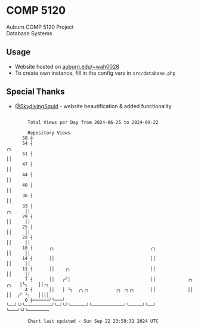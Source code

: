 # COMP 5120
Auburn COMP 5120 Project  
Database Systems

## Usage
- Website hosted on [auburn.edu/~wah0028](https://webhome.auburn.edu/~wah0028/)
- To create own instance, fill in the config vars in `src/database.php`

## Special Thanks
- [@SkydivingSquid](https://github.com/SkydivingSquid) - website beautification & added functionality

```

        Total Views per Day from 2024-06-25 to 2024-09-22

        Repository Views
      58 ┼
      54 ┤                                                                             ╭╮
      51 ┤                                                                             ││
      47 ┤                                                                             ││
      44 ┤                                                                             ││
      40 ┤                                                                             ││
      36 ┤                                                                             ││
      33 ┤                                                                      ╭╮     ││
      29 ┤                                                                      ││     ││
      25 ┤                                                                      ││     ││
      22 ┤                                                                      ││     ││
      18 ┤      ╭╮                                    ╭╮                        ││     ││
      14 ┤      ││                                    ││                        ││     ││
      11 ┤      ││    ╭╮                              ││                        ││     ││
       7 ┤      ││   ╭╯│                              ││            ╭╮     ╭╮   │╰╮    ││╭╮
       4 ┤      ││   │ ╰╮  ╭╮╭╮          ╭╮ ╭╮╭╮      ││            ││     ││  ╭╯ ╰╮   ││││
       0 ┼──────╯╰───╯  ╰──╯╰╯╰──────────╯╰─╯╰╯╰──────╯╰────────────╯╰─────╯╰──╯   ╰───╯╰╯╰────────

        Chart last updated - Sun Sep 22 23:59:31 2024 UTC
        
```
